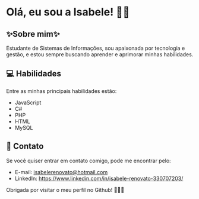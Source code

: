 # Olá, eu sou a Isabele! 👩‍💻

## ✨Sobre mim✨
Estudante de Sistemas de Informações, sou apaixonada por tecnologia e gestão, e estou sempre buscando aprender e aprimorar minhas habilidades.

## 💻 Habilidades
Entre as minhas principais habilidades estão:

- JavaScript
- C#
- PHP
- HTML
- MySQL


## 📩 Contato
Se você quiser entrar em contato comigo, pode me encontrar pelo:

- E-mail: isabelerenovato@hotmail.com
- LinkedIn: https://www.linkedin.com/in/isabele-renovato-330707203/

Obrigada por visitar o meu perfil no Github! 🙋🏻‍♀️
